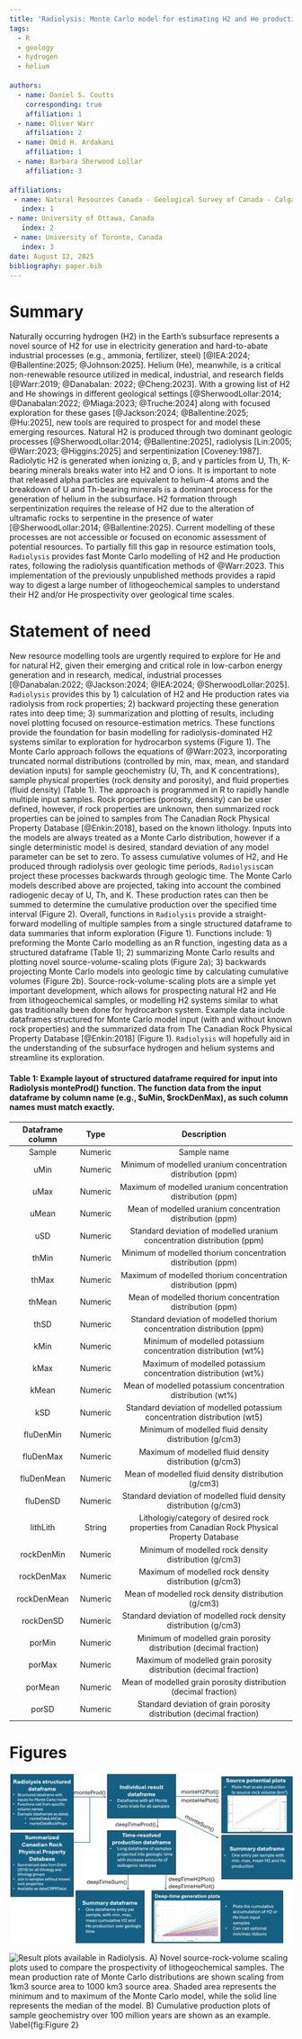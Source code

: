 ```yaml
--- 
title: 'Radiolysis: Monte Carlo model for estimating H2 and He production through radiolysis'
tags:
  - R
  - geology
  - hydrogen
  - helium

authors:
  - name: Daniel S. Coutts
    corresponding: true 
    affiliation: 1
  - name: Oliver Warr
    affiliation: 2
  - name: Omid H. Ardakani
    affiliation: 1
  - name: Barbara Sherwood Lollar
    affiliation: 3

affiliations:
 - name: Natural Resources Canada - Geological Survey of Canada - Calgary
   index: 1
- name: University of Ottawa, Canada
   index: 2
 - name: University of Toronto, Canada
   index: 3
date: August 12, 2025
bibliography: paper.bib
--- 
```


# Summary
Naturally occurring hydrogen (H2) in the Earth’s subsurface represents a novel source of H2 for use in electricity generation and hard-to-abate industrial processes (e.g., ammonia, fertilizer, steel) [@IEA:2024; @Ballentine:2025; @Johnson:2025]. Helium (He), meanwhile, is a critical non-renewable resource utilized in medical, industrial, and research fields [@Warr:2019; @Danabalan: 2022; @Cheng:2023]. With a growing list of H2 and He showings in different geological settings [@SherwoodLollar:2014; @Danabalan:2022; @Miaga:2023; @Truche:2024] along with focused exploration for these gases [@Jackson:2024; @Ballentine:2025; @Hu:2025], new tools are required to prospect for and model these emerging resources. Natural H2 is produced through two dominant geologic processes [@SherwoodLollar:2014; @Ballentine:2025], radiolysis [Lin:2005; @Warr:2023; @Higgins:2025] and serpentinization [Coveney:1987]. Radiolytic H2 is generated when ionizing α, β, and γ particles from U, Th, K-bearing minerals breaks water into H2 and O ions. It is important to note that released alpha particles are equivalent to helium-4 atoms and the breakdown of U and Th-bearing minerals is a dominant process for the generation of helium in the subsurface. H2 formation through serpentinization requires the release of H2 due to the alteration of ultramafic rocks to serpentine in the presence of water [@SherwoodLollar:2014; @Ballentine:2025). Current modelling of these processes are not accessible or focused on economic assessment of potential resources. To partially fill this gap in resource estimation tools, `Radiolysis` provides fast Monte Carlo modelling of H2 and He production rates, following the radiolysis quantification methods of @Warr:2023. This implementation of the previously unpublished methods provides a rapid way to digest a large number of lithogeochemical samples to understand their H2 and/or He prospectivity over geological time scales. 
# Statement of need
New resource modelling tools are urgently required to explore for He and for natural H2, given their emerging and critical role in low-carbon energy generation and in research, medical, industrial processes [@Danabalan:2022; @Jackson:2024; @IEA:2024; @SherwoodLollar:2025]. `Radiolysis` provides this by 1) calculation of H2 and He production rates via radiolysis from rock properties; 2) backward projecting these generation rates into deep time; 3) summarization and plotting of results, including novel plotting focused on resource-estimation metrics. These functions provide the foundation for basin modelling for radiolysis-dominated H2 systems similar to exploration for hydrocarbon systems (Figure 1). 
The Monte Carlo approach follows the equations of @Warr:2023, incorporating truncated normal distributions (controlled by min, max, mean, and standard deviation inputs) for sample geochemistry (U, Th, and K concentrations), sample physical properties (rock density and porosity), and fluid properties (fluid density) (Table 1). The approach is programmed in R to rapidly handle multiple input samples. Rock properties (porosity, density) can be user defined, however, if rock properties are unknown, then summarized rock properties can be joined to samples from The Canadian Rock Physical Property Database [@Enkin:2018], based on the known lithology. Inputs into the models are always treated as a Monte Carlo distribution, however if a single deterministic model is desired, standard deviation of any model parameter can be set to zero. 
To assess cumulative volumes of H2, and He produced through radiolysis over geologic time periods, `Radiolysis`can project these processes backwards through geologic time. The Monte Carlo models described above are projected, taking into account the combined radiogenic decay of U, Th, and K. These production rates can then be summed to determine the cumulative production over the specified time interval (Figure 2).
Overall, functions in `Radiolysis` provide a straight-forward modelling of multiple samples from a single structured dataframe to data summaries that inform exploration (Figure 1). Functions include: 1) preforming the Monte Carlo modelling as an R function, ingesting data as a structured dataframe (Table 1); 2) summarizing  Monte Carlo results and plotting novel source-volume-scaling plots (Figure 2a); 3) backwards projecting Monte Carlo models into geologic time by calculating cumulative volumes (Figure 2b). Source-rock-volume-scaling plots are a simple yet important development, which allows for prospecting natural H2 and He from lithogeochemical samples, or modelling H2 systems similar to what gas traditionally been done for hydrocarbon system. Example data include dataframes structured for Monte Carlo model input (with and without known rock properties) and the summarized data from The Canadian Rock Physical Property Database [@Enkin:2018] (Figure 1). `Radiolysis` will hopefully aid in the understanding of the subsurface hydrogen and helium systems and streamline its exploration.

#### Table 1: Example layout of structured dataframe required for input into Radiolysis monteProd() function. The function data from the input dataframe by column name (e.g., $uMin, $rockDenMax), as such column names must match exactly. 

|Dataframe column | Type        | Description                                                                                            |
|:------------------------:|:-----------:|:-----------------------------------------------------------------------:|
|Sample | Numeric | Sample name |
|uMin |Numeric|Minimum of modelled uranium concentration distribution (ppm)|
|uMax |Numeric|Maximum of modelled uranium concentration distribution (ppm)|
|uMean|Numeric|Mean of modelled uranium concentration distribution (ppm)|
|uSD|Numeric|Standard deviation of modelled uranium concentration distribution (ppm)|
|thMin |Numeric|Minimum of modelled thorium concentration distribution (ppm)|
|thMax |Numeric|Maximum of modelled thorium concentration distribution (ppm)|
|thMean|Numeric|Mean of modelled thorium concentration distribution (ppm)|
|thSD|Numeric|Standard deviation of modelled thorium concentration distribution (ppm)|
|kMin |Numeric|Minimum of modelled potassium concentration distribution (wt%)|
|kMax |Numeric|Maximum of modelled potassium concentration distribution (wt%)|
|kMean|Numeric|Mean of modelled potassium concentration distribution (wt%)|
|kSD|Numeric|Standard deviation of modelled potassium concentration distribution (wt5)|
|fluDenMin |Numeric|Minimum of modelled fluid density distribution (g/cm3)|
|fluDenMax |Numeric|Maximum of modelled fluid density distribution (g/cm3)|
|fluDenMean|Numeric|Mean of modelled fluid density distribution (g/cm3)|
|fluDenSD|Numeric|Standard deviation of modelled fluid density distribution (g/cm3)|
lithLith|String|Lithologiy/category of desired rock properties from Canadian Rock Physical Property Database|
|rockDenMin |Numeric|Minimum of modelled rock density distribution (g/cm3)|
|rockDenMax |Numeric|Maximum of modelled rock density distribution (g/cm3)|
|rockDenMean|Numeric|Mean of modelled rock density distribution (g/cm3)|
|rockDenSD|Numeric|Standard deviation of modelled rock density distribution (g/cm3)|
|porMin |Numeric|Minimum of modelled grain porosity distribution (decimal fraction)|
|porMax |Numeric|Maximum of modelled grain porosity distribution (decimal fraction)|
|porMean|Numeric|Mean of modelled grain porosity distribution (decimal fraction)|
|porSD|Numeric|Standard deviation of grain porosity distribution (decimal fraction)|

# Figures
![Function layout for Radiolysis from a single structured dataframe to through Monte Carlo models to resource-estimation focused summaries. \label{fig:Figure 1}](Fig_1_FunctionFlowDiagram.png)

![Result plots available in Radiolysis. A) Novel source-rock-volume scaling plots used to compare the prospectivity of lithogeochemical samples. The mean production rate of Monte Carlo distributions are shown scaling from 1km3 source area to 1000 km3 source area. Shaded area represents the minimum and to maximum of the Monte Carlo model, while the solid line represents the median of the model. B)  Cumulative production plots of sample geochemistry over 100 million years are shown as an example. \label{fig:Figure 2}](Fig_2_SamplePlotting.png)
